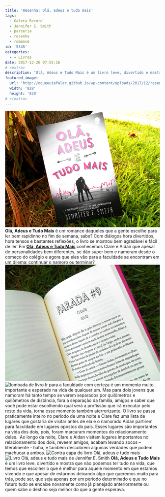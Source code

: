 ```yaml
---
title: 'Resenha: Olá, adeus e tudo mais'
tags:
  - Galera Record
  - Jennifer E. Smith
  - parceria
  - resenha
  - romance
id: '5345'
categories:
  - - Livros
date: 2017-12-26 07:55:16
# <extra>
description: 'Olá, Adeus e Tudo Mais é um livro leve, divertido e mostra que não podemos ter tudo na vida, devemos escolher o que é melhor para aquele momento'
featured_image: 
  url: 'http://oqueeuiafalar.github.io/wp-content/uploads/2017/12/resenha-livro-ola-adeus-e-tudo-mais.jpg'
  width: '828'
  height: '828'
# </extra>
---
```


![Olá, adeus e tudo mais](/wp-content/uploads/2017/12/resenha-livro-ola-adeus-e-tudo-mais.jpg) **Olá, Adeus e Tudo Mais** é um romance daqueles que a gente escolhe para ler bem rapidinho no fim de semana, sabe? Com diálogos hora divertidos, hora tensos e bastantes reflexões, o livro se mostrou bem agradável e fácil de ler. Em [**Olá, Adeus e Tudo Mais**](https://www.amazon.com.br/Adeus-Tudo-Mais-Jennifer-Smith/dp/8501112119) conhecemos Clare e Aidan que apesar de personalidades bem diferentes, se dão super bem e namoram desde o começo do colégio e agora que eles vão para a faculdade se encontram em um dilema: continuar o namoro ou terminar? ![Resenha do livro Olá, Adeus e Tudo Mais](/wp-content/uploads/2017/12/páginas-livro-olá-adeus-e-tudo-mais.jpg) ![lombada de livro](/wp-content/uploads/2017/12/resumo-livro-olá-adeus-e-tudo-mais.jpg) Ir para a faculdade com certeza é um momento muito importante e esperado na vida de qualquer um. Mas para dois jovens que namoram há tanto tempo se verem separados por quilômetros e quilômetros de distância, fora a separação da família, amigos e saber que você pode estar escolhendo qual será a profissão que irá executar pelo resto da vida, torna esse momento também aterrorizante.  O livro se passa praticamente inteiro no período de uma noite e Clare fez uma lista de lugares que gostaria de visitar antes de ela e o namorado Aidan partirem para faculdade em lugares opostos do país. Esses lugares são importantes na vida dos dois, pois, foram marcaram momentos do relacionamento deles.  Ao longo da noite, Clare e Aidan visitam lugares importantes no relacionamento dos dois, reveem amigos, acabam levando socos – literalmente - haha, e também descobrem algumas verdades que podem machucar a ambos. ![Contra capa do livro Olá, adeus e tudo mais](/wp-content/uploads/2017/12/contra-capa-livro-olá-adeus-e-tudo-mais.jpg) ![Livro Olá, adeus e tudo mais de Jennifer E. Smith](/wp-content/uploads/2017/12/livro-olá-adeus-e-tudo-mais.jpg) **Olá, Adeus e Tudo Mais** é um livro leve, divertido e mostra que não podemos ter tudo na vida, que temos que escolher o que é melhor para aquele momento em que estamos vivendo e que apesar de estarmos deixando algo que queremos muito para trás, pode ser, que seja apenas por um período determinado e que no futuro tudo se encaixe novamente como já planejado anteriormente ou quem sabe o destino seja melhor do que a gente esperava.
